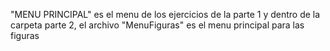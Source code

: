 "MENU PRINCIPAL" es el menu de los ejercicios de la parte 1 y dentro de la carpeta parte 2, el archivo "MenuFiguras" es el menu principal para las figuras
